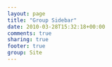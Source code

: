 ```yaml
---
layout: page
title: "Group Sidebar"
date: 2010-03-28T15:32:18+00:00
comments: true
sharing: true
footer: true
group: Site
---
```


